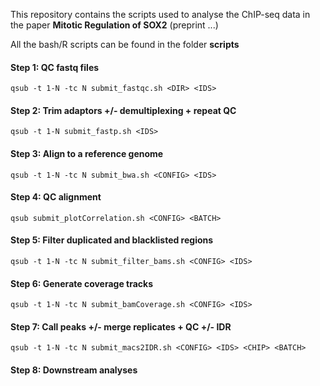 This repository contains the scripts used to analyse the ChIP-seq data in the paper **Mitotic Regulation of SOX2** (preprint ...)

All the bash/R scripts can be found in the folder **scripts**

#### Step 1: QC fastq files
`qsub -t 1-N -tc N submit_fastqc.sh <DIR> <IDS>`
#### Step 2: Trim adaptors +/- demultiplexing + repeat QC
`qsub -t 1-N submit_fastp.sh <IDS>`
#### Step 3: Align to a reference genome
`qsub -t 1-N -tc N submit_bwa.sh <CONFIG> <IDS>`
#### Step 4: QC alignment
`qsub submit_plotCorrelation.sh <CONFIG> <BATCH>`
#### Step 5: Filter duplicated and blacklisted regions
`qsub -t 1-N -tc N submit_filter_bams.sh <CONFIG> <IDS>`
#### Step 6: Generate coverage tracks
`qsub -t 1-N -tc N submit_bamCoverage.sh <CONFIG> <IDS>`
#### Step 7: Call peaks +/- merge replicates + QC +/- IDR
`qsub -t 1-N -tc N submit_macs2IDR.sh <CONFIG> <IDS> <CHIP> <BATCH>`
#### Step 8: Downstream analyses



